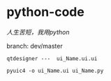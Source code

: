 python-code
=============

*人生苦短，我用python*

  branch: dev/master
```
qtdesigner ---  ui_Name.ui.ui

pyuic4 -o ui_Name.ui ui_Name.py
```
